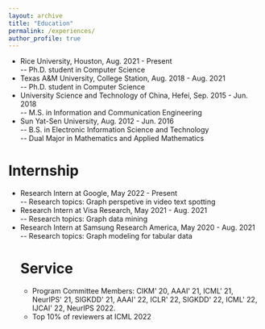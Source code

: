 ```yaml
---
layout: archive
title: "Education"
permalink: /experiences/
author_profile: true
---
```

<ul>
<li>
Rice University, Houston, Aug. 2021 - Present <br />
-- Ph.D. student in Computer Science <br />
</li>

<li>
Texas A&M University, College Station, Aug. 2018 - Aug. 2021 <br />
-- Ph.D. student in Computer Science <br />
</li>

<li>
University Science and Technology of China, Hefei, Sep. 2015 - Jun. 2018 <br />
-- M.S. in Information and Communication Engineering <br />
</li>

<li>
Sun Yat-Sen University, Aug. 2012 - Jun. 2016 <br />
-- B.S. in Electronic Information Science and Technology <br />
-- Dual Major in Mathematics and Applied Mathematics <br />
</li>
</ul>

Internship
=====
<ul>
<li> Research Intern at Google, May 2022 - Present  <br />
-- Research topics: Graph perspetive in video text spotting <br /></li>

<li> Research Intern at Visa Research, May 2021 - Aug. 2021 <br />
-- Research topics: Graph data mining <br /></li>

<li> Research Intern at Samsung Research America, May 2020 - Aug. 2021 <br />
-- Research topics: Graph modeling for tabular data <br /></li>


Service
=====
<ul>
<li> Program Committee Members: CIKM' 20, AAAI' 21, ICML' 21, NeurIPS' 21, SIGKDD' 21, AAAI' 22, ICLR' 22, 
SIGKDD' 22, ICML' 22, IJCAI' 22, NeurIPS 2022. <br /></li>

<li> Top 10% of reviewers at ICML 2022 <br /></li>